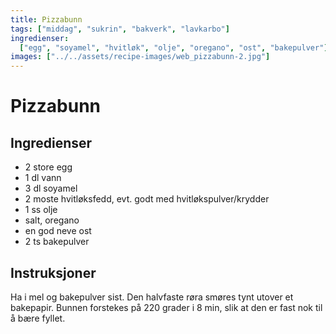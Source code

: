 ```yaml
---
title: Pizzabunn
tags: ["middag", "sukrin", "bakverk", "lavkarbo"]
ingredienser:
  ["egg", "soyamel", "hvitløk", "olje", "oregano", "ost", "bakepulver"]
images: ["../../assets/recipe-images/web_pizzabunn-2.jpg"]
---
```


# Pizzabunn

## Ingredienser

- 2 store egg
- 1 dl vann
- 3 dl soyamel
- 2 moste hvitløksfedd, evt. godt med hvitløkspulver/krydder
- 1 ss olje
- salt, oregano
- en god neve ost
- 2 ts bakepulver

## Instruksjoner

Ha i mel og bakepulver sist. Den halvfaste røra smøres tynt utover et bakepapir. Bunnen forstekes på 220 grader i 8 min, slik at den er fast nok til å bære fyllet.
